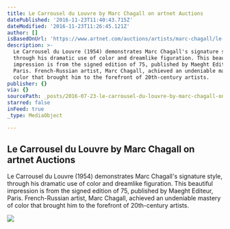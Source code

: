 ```yaml
---
title: Le Carrousel du Louvre by Marc Chagall on artnet Auctions
datePublished: '2016-11-23T11:40:43.715Z'
dateModified: '2016-11-23T11:26:45.121Z'
author: []
isBasedOnUrl: 'https://www.artnet.com/auctions/artists/marc-chagall/le-carrousel-du-louvre'
description: >-
  Le Carrousel du Louvre (1954) demonstrates Marc Chagall's signature style,
  through his dramatic use of color and dreamlike figuration. This beautiful
  impression is from the signed edition of 75, published by Maeght Editeur,
  Paris. French-Russian artist, Marc Chagall, achieved an undeniable mastery of
  color that brought him to the forefront of 20th-century artists.
publisher: {}
via: {}
sourcePath: _posts/2016-07-23-le-carrousel-du-louvre-by-marc-chagall-on-artnet-auctions.md
starred: false
inFeed: true
_type: MediaObject

---
```

<article style=""><h1>Le Carrousel du Louvre by Marc Chagall on artnet Auctions</h1><p>Le Carrousel du Louvre (1954) demonstrates Marc Chagall's signature style, through his dramatic use of color and dreamlike figuration. This beautiful impression is from the signed edition of 75, published by Maeght Editeur, Paris. French-Russian artist, Marc Chagall, achieved an undeniable mastery of color that brought him to the forefront of 20th-century artists.</p><img src="https://images.artnet.com/aoa_lot_images/117810/marc-chagall-le-carrousel-du-louvre-prints-and-multiples-lithograph-zoom_550_732.jpg" /></article>
